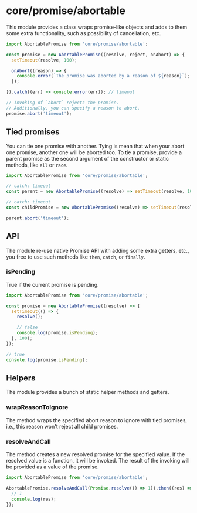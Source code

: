 # core/promise/abortable

This module provides a class wraps promise-like objects and adds to them some extra functionality, such as possibility of cancellation, etc.

```js
import AbortablePromise from 'core/promise/abortable';

const promise = new AbortablePromise((resolve, reject, onAbort) => {
  setTimeout(resolve, 100);

  onAbort((reason) => {
    console.error(`The promise was aborted by a reason of ${reason}`);
  });

}).catch((err) => console.error(err)); // timeout

// Invoking of `abort` rejects the promise.
// Additionally, you can specify a reason to abort.
promise.abort('timeout');
```

## Tied promises

You can tie one promise with another. Tying is mean that when your abort one promise, another one will be aborted too.
To tie a promise, provide a parent promise as the second argument of the constructor or static methods, like `all` or `race`.

```js
import AbortablePromise from 'core/promise/abortable';

// catch: timeout
const parent = new AbortablePromise((resolve) => setTimeout(resolve, 100)).catch((err) => console.error(err));

// catch: timeout
const childPromise = new AbortablePromise((resolve) => setTimeout(resolve, 200)).catch((err) => console.error(err), parent);

parent.abort('timeout');
```

## API

The module re-use native Promise API with adding some extra getters, etc., you free to use such methods like `then`, `catch`, or `finally`.

### isPending

True if the current promise is pending.

```js
import AbortablePromise from 'core/promise/abortable';

const promise = new AbortablePromise((resolve) => {
  setTimeout(() => {
    resolve();

    // false
    console.log(promise.isPending);
  }, 100);
});

// true
console.log(promise.isPending);
```

## Helpers

The module provides a bunch of static helper methods and getters.

### wrapReasonToIgnore

The method wraps the specified abort reason to ignore with tied promises,
i.e., this reason won't reject all child promises.

### resolveAndCall

The method creates a new resolved promise for the specified value.
If the resolved value is a function, it will be invoked.
The result of the invoking will be provided as a value of the promise.

```js
import AbortablePromise from 'core/promise/abortable';

AbortablePromise.resolveAndCall(Promise.resolve(() => 1)).then((res) => {
  // 1
  console.log(res);
});
```
